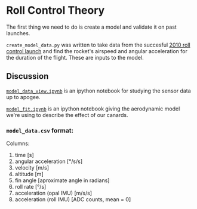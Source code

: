 # Roll Control Theory

The first thing we need to do is create a model and validate it on past
launches.

`create_model_data.py` was written to take data from the succesful
[2010 roll control launch](https://github.com/psas/flight_data-2010.10.17)
and find the rocket's airspeed and angular acceleration for the duration of the
flight. These are inputs to the model.

## Discussion

[`model_data_view.ipynb`](http://nbviewer.ipython.org/url/psas.github.io/Launch-11/rollcontrol/model_data_view.ipynb?create=1)
is an ipython notebook for studying the sensor data up to apogee.

[`model_fit.ipynb`](http://nbviewer.ipython.org/url/psas.github.io/Launch-11/rollcontrol/model_fit.ipynb?create=1)
is an ipython notebook giving the aerodynamic model we're using to describe the effect of our canards.


### `model_data.csv` format:

Columns:

 1. time [s]
 1. angular acceleration [&deg;/s/s]
 1. velocity [m/s]
 1. altitude [m]
 1. fin angle [aproximate angle in radians]
 1. roll rate [&deg;/s]
 1. acceleration (opal IMU) [m/s/s]
 1. acceleration (roll IMU) [ADC counts, mean = 0]

